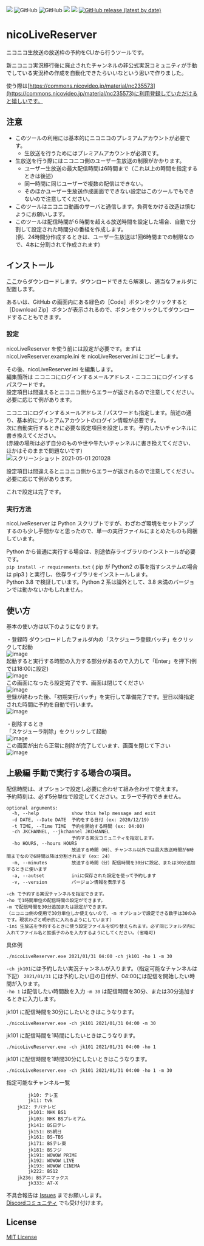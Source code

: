 [![](https://img.shields.io/badge/Origin-tsukumijima-28a745?style=for-the-badge)](https://github.com/tsukumijima/JKCommentCrawler)
![GitHub](https://img.shields.io/github/license/yt4687/Tomoyo-nicoLiveReserver-?style=for-the-badge)
![GitHub](https://img.shields.io/badge/Python-3.8-3376AB?style=for-the-badge&logo=Python)
![](https://img.shields.io/badge/OS-Windows-0078D6?style=for-the-badge&logo=Windows)
[![](https://img.shields.io/badge/Using-niconico-231815?style=for-the-badge&logo=niconico)](https://nicovideo.jp)
[![GitHub release (latest by date)](https://img.shields.io/github/v/release/yt4687/nicoLiveReserver?style=for-the-badge)](https://github.com/yt4687/nicoLiveReserver/releases)

# nicoLiveReserver
ニコニコ生放送の放送枠の予約をCLIから行うツールです。  


新ニコニコ実況移行後に廃止されたチャンネルの非公式実況コミュニティが手動でしている実況枠の作成を自動化できたらいいなという思いで作りました。


使う際は[https://commons.nicovideo.jp/material/nc235573](https://commons.nicovideo.jp/material/nc235573)に利用登録していただけると嬉しいです。

## 注意

- このツールの利用には基本的にニコニコのプレミアムアカウントが必要です。  
  - 生放送を行うためにはプレミアムアカウントが必須です。  
- 生放送を行う際にはニコニコ側のユーザー生放送の制限がかかります。  
  - ユーザー生放送の最大配信時間は6時間まで（これ以上の時間を指定するときは後述）
  - 同一時間に同じユーザーで複数の配信はできない。
  - そのほかユーザー生放送作成画面でできない設定はこのツールでもできないので注意してください。
- このツールはニコニコ動画のサーバと通信します。負荷をかける改造は慎むようにお願いします。  
- このツールは配信時間が６時間を超える放送時間を設定した場合、自動で分割して設定された時間分の番組を作成します。  
(例、24時間分作成するときは、ユーザー生放送は1回6時間までの制限なので、4本に分割されて作成されます)  


## インストール

[ここ](https://github.com/yt4687/nicoLiveReserver/releases)からダウンロードします。ダウンロードできたら解凍し、適当なフォルダに配置します。  

あるいは、GitHub の画面内にある緑色の［Code］ボタンをクリックすると［Download Zip］ボタンが表示されるので、ボタンをクリックしてダウンロードすることもできます。 

### 設定

nicoLiveReserver を使う前には設定が必要です。まずは nicoLiveReserver.example.ini を nicoLiveReserver.ini にコピーします。

その後、nicoLiveReserver.ini を編集します。  
編集箇所は ニコニコにログインするメールアドレス・ニコニコにログインするパスワードです。  
設定項目は間違えるとニコニコ側からエラーが返されるので注意してください。必要に応じて例があります。  

ニコニコにログインするメールアドレス / パスワードも指定します。前述の通り、基本的にプレミアムアカウントのログイン情報が必要です。  
次に自動実行するときに必要な設定項目を設定します。予約したいチャンネルに書き換えてください。  
(赤線の場所は必ず自分のものや世や牛たいチャンネルに書き換えてください、ほかはそのままで問題ないです)  
![スクリーンショット 2021-05-01 201028](https://user-images.githubusercontent.com/35659282/116780715-55cb7180-aab9-11eb-8eff-81aa89e87c7e.png)


設定項目は間違えるとニコニコ側からエラーが返されるので注意してください。必要に応じて例があります。 

これで設定は完了です。

### 実行方法

nicoLiveReserver は Python スクリプトですが、わざわざ環境をセットアップするのも少し手間かなと思ったので、単一の実行ファイルにまとめたものも同梱しています。  

Python から普通に実行する場合は、別途依存ライブラリのインストールが必要です。  
`pip install -r requirements.txt` ( pip が Python2 の事を指すシステムの場合は pip3 ) と実行し、依存ライブラリをインストールします。  
Python 3.8 で検証しています。Python 2 系は論外として、3.8 未満のバージョンでは動かないかもしれません。

## 使い方
基本の使い方は以下のようになります。  

・登録時
ダウンロードしたフォルダ内の「スケジューラ登録バッチ」をクリックして起動  
![image](https://user-images.githubusercontent.com/35659282/116780432-bce82680-aab7-11eb-8f70-75d0815d697f.png)  
起動すると実行する時間の入力する部分があるので入力して「Enter」を押下(例では18:00に設定)  
![image](https://user-images.githubusercontent.com/35659282/116780451-e43ef380-aab7-11eb-9e46-3054fe6dfff1.png)  
この画面になったら設定完了です、画面は閉じてください  
![image](https://user-images.githubusercontent.com/35659282/116780475-0fc1de00-aab8-11eb-85a7-0728dfebf341.png)  
登録が終わった後、「初期実行バッチ」を実行して準備完了です。翌日以降指定された時間に予約を自動で行います。    
![image](https://user-images.githubusercontent.com/35659282/116780942-a42d4000-aaba-11eb-9170-aa7bb9328e2c.png)  
  
  
・削除するとき  
「スケジューラ削除」をクリックして起動  
![image](https://user-images.githubusercontent.com/35659282/116780559-8363eb00-aab8-11eb-8744-e7a23b5dc0bc.png)  
この画面が出たら正常に削除が完了しています、画面を閉じて下さい  
![image](https://user-images.githubusercontent.com/35659282/116780615-c1610f00-aab8-11eb-913a-fbc64a98f955.png)

## 上級編 手動で実行する場合の項目。
配信時間は、オプションで設定し必要に合わせて組み合わせて使えます。  
予約時刻は、必ず5分単位で設定してください。エラーで予約できません。  

```
optional arguments:
  -h, --help            show this help message and exit
  -d DATE, --Date DATE  予約をする日付 (ex: 2020/12/19)
  -t TIME, --Time TIME  予約を開始する時間 (ex: 04:00)
  -ch JKCHANNEL, --jkchannel JKCHANNEL
                        予約する実況コミュニティを指定します。
  -ho HOURS, --hours HOURS
                        放送する時間（時）、チャンネル以外では最大放送時間が6時間までなので6時間以降は分割されます (ex: 24)
  -m, --minutes         放送する時間（分）配信時間を30分に設定、または30分追加するときに使います
  -a, --autset          iniに保存された設定を使って予約します
  -v, --version         バージョン情報を表示する
```
```
-ch で予約する実況チャンネルを指定できます。
-ho で1時間単位の配信時間の設定ができます。  
-m で配信時間を30分追加または設定ができます。  
（ニコニコ側の使用で30分単位しか使えないので、-m オプションで設定できる数字は30のみです。現状わざと明示的に入れるようにしています）
-ini 生放送を予約するときに使う設定ファイルを切り替えられます。必ず同じフォルダ内に入れてファイル名と拡張子のみを入力するようにしてください。(省略可)
```
具体例  
```
./nicoLiveReserver.exe 2021/01/31 04:00 -ch jk101 -ho 1 -m 30
```
`-ch jk101`には予約したい実況チャンネルが入ります。（指定可能なチャンネルは下記）
`2021/01/31` には予約したい日の日付が、04:00には配信を開始したい時間が入ります。  
`-ho 1` は配信したい時間数を入力 `-m 30` は配信時間を30分、または30分追加するときに入力します。  

jk101 に配信時間を30分にしたいときはこうなります。  
```
./nicoLiveReserver.exe -ch jk101 2021/01/31 04:00 -m 30
```
jk101 に配信時間を1時間にしたいときはこうなります。
```
./nicoLiveReserver.exe -ch jk101 2021/01/31 04:00 -ho 1
```
jk101 に配信時間を1時間30分にしたいときはこうなります。
```
./nicoLiveReserver.exe -ch jk101 2021/01/31 04:00 -ho 1 -m 30
```


指定可能なチャンネル一覧
```
        jk10: テレ玉
        jk11: tvk
	jk12: チバテレビ
        jk101: NHK BS1
        jk103: NHK BSプレミアム
        jk141: BS日テレ
        jk151: BS朝日
        jk161: BS-TBS
        jk171: BSテレ東
        jk181: BSフジ
        jk191: WOWOW PRIME
        jk192: WOWOW LIVE
        jk193: WOWOW CINEMA
        jk222: BS12
	jk236: BSアニマックス
        jk333: AT-X
```


不具合報告は [Issues](https://github.com/yt4687/nicoLiveReserver/issues) までお願いします。  
[Discordコミュニティ](https://discord.gg/Vg6dYGJpXC) でも受け付けます。  

## License
[MIT License](LICENSE.txt)

